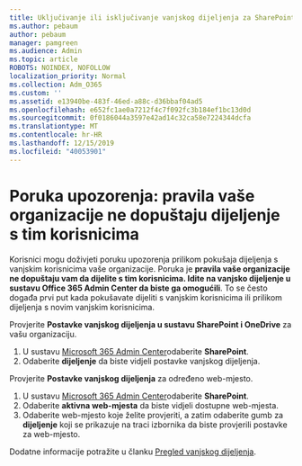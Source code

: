 ```yaml
---
title: Uključivanje ili isključivanje vanjskog dijeljenja za SharePoint
ms.author: pebaum
author: pebaum
manager: pamgreen
ms.audience: Admin
ms.topic: article
ROBOTS: NOINDEX, NOFOLLOW
localization_priority: Normal
ms.collection: Adm_O365
ms.custom: ''
ms.assetid: e13940be-483f-46ed-a88c-d36bbaf04ad5
ms.openlocfilehash: e652fc1ae0a7212f4c7f092fc3b184ef1bc13d0d
ms.sourcegitcommit: 0f0186044a3597e42ad14c32ca58e7224344dcfa
ms.translationtype: MT
ms.contentlocale: hr-HR
ms.lasthandoff: 12/15/2019
ms.locfileid: "40053901"
---
```

# <a name="warning-message-your-organizations-policies-dont-allow-you-to-share-with-these-users"></a>Poruka upozorenja: pravila vaše organizacije ne dopuštaju dijeljenje s tim korisnicima

Korisnici mogu doživjeti poruku upozorenja prilikom pokušaja dijeljenja s vanjskim korisnicima vaše organizacije. Poruka je **pravila vaše organizacije ne dopuštaju vam da dijelite s tim korisnicima. Idite na vanjsko dijeljenje u sustavu Office 365 Admin Center da biste ga omogućili**. To se često događa prvi put kada pokušavate dijeliti s vanjskim korisnicima ili prilikom dijeljenja s novim vanjskim korisnicima.

Provjerite **Postavke vanjskog dijeljenja u sustavu SharePoint i OneDrive** za vašu organizaciju.

1. U sustavu [Microsoft 365 Admin Center](https://admin.microsoft.com/AdminPortal/Home#/homepage">https://admin.microsoft.com/)odaberite **SharePoint**.
3. Odaberite **dijeljenje** da biste vidjeli postavke vanjskog dijeljenja.

Provjerite **Postavke vanjskog dijeljenja** za određeno web-mjesto.

1. U sustavu [Microsoft 365 Admin Center](https://admin.microsoft.com/AdminPortal/Home#/homepage">https://admin.microsoft.com/)odaberite **SharePoint**.
2. Odaberite **aktivna web-mjesta** da biste vidjeli dostupne web-mjesta.
3. Odaberite web-mjesto koje želite provjeriti, a zatim odaberite gumb za **dijeljenje** koji se prikazuje na traci izbornika da biste provjerili postavke za web-mjesto.

Dodatne informacije potražite u članku [Pregled vanjskog dijeljenja](https://docs.microsoft.com/sharepoint/external-sharing-overview).